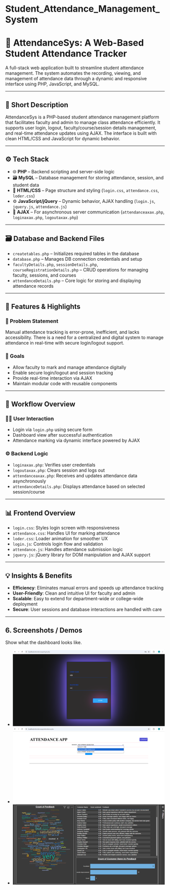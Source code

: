 # Student_Attendance_Management_System
# 📘 AttendanceSys: A Web-Based Student Attendance Tracker

A full-stack web application built to streamline student attendance management. The system automates the recording, viewing, and management of attendance data through a dynamic and responsive interface using PHP, JavaScript, and MySQL.

---

## 📌 Short Description

AttendanceSys is a PHP-based student attendance management platform that facilitates faculty and admin to manage class attendance efficiently. It supports user login, logout, faculty/course/session details management, and real-time attendance updates using AJAX. The interface is built with clean HTML/CSS and JavaScript for dynamic behavior.

---

## ⚙️ Tech Stack

- 🌐 **PHP** – Backend scripting and server-side logic  
- 🗃️ **MySQL** – Database management for storing attendance, session, and student data  
- 🎨 **HTML/CSS** – Page structure and styling (`login.css`, `attendance.css`, `loder.css`)  
- ⚙️ **JavaScript/jQuery** – Dynamic behavior, AJAX handling (`login.js`, `jquery.js`, `attendance.js`)  
- 🔄 **AJAX** – For asynchronous server communication (`attendanceaxax.php`, `loginaxax.php`, `logoutaxax.php`)

---

## 🗃️ Database and Backend Files

- `createtables.php` – Initializes required tables in the database  
- `database.php` – Manages DB connection credentials and setup  
- `facultyDetails.php`, `sessionDetails.php`, `courseRegistrationDetails.php` – CRUD operations for managing faculty, sessions, and courses  
- `attendanceDetails.php` – Core logic for storing and displaying attendance records

---

## 🌟 Features & Highlights

### 🚨 Problem Statement

Manual attendance tracking is error-prone, inefficient, and lacks accessibility. There is a need for a centralized and digital system to manage attendance in real-time with secure login/logout support.

### 🎯 Goals

- Allow faculty to mark and manage attendance digitally  
- Enable secure login/logout and session tracking  
- Provide real-time interaction via AJAX  
- Maintain modular code with reusable components

---

## 🔁 Workflow Overview

### 👨‍🏫 User Interaction

- Login via `login.php` using secure form  
- Dashboard view after successful authentication  
- Attendance marking via dynamic interface powered by AJAX  

### ⚙️ Backend Logic

- `loginaxax.php`: Verifies user credentials  
- `logoutaxax.php`: Clears session and logs out  
- `attendanceaxax.php`: Receives and updates attendance data asynchronously  
- `attendanceDetails.php`: Displays attendance based on selected session/course  

---

## 📊 Frontend Overview

- `login.css`: Styles login screen with responsiveness  
- `attendance.css`: Handles UI for marking attendance  
- `loder.css`: Loader animation for smoother UX  
- `login.js`: Controls login flow and validation  
- `attendance.js`: Handles attendance submission logic  
- `jquery.js`: jQuery library for DOM manipulation and AJAX support

---

## 💡 Insights & Benefits

- **Efficiency**: Eliminates manual errors and speeds up attendance tracking  
- **User-Friendly**: Clean and intuitive UI for faculty and admin  
- **Scalable**: Easy to extend for department-wide or college-wide deployment  
- **Secure**: User sessions and database interactions are handled with care

---



## 6. Screenshots / Demos  
Show what the dashboard looks like.  
- ![Policy Overview](https://github.com/sainath-raja/Student_attendence_management_project/blob/main/Screenshot%202025-08-02%20140210.png) 
- ![Claim Trends](https://github.com/sainath-raja/Student_attendence_management_project/blob/main/Semester_Interface.png)  
- ![Feedback Word Cloud](https://github.com/sainath-raja/Insurance_Data_Analysis_Pro_2/blob/main/Customer_feedback.png)

